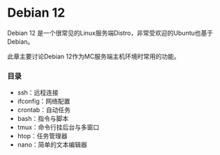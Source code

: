 # Debian 12
Debian 12 是一个很常见的Linux服务端Distro，非常受欢迎的Ubuntu也基于Debian。

此章主要讨论Debian 12作为MC服务端主机环境时常用的功能。

### 目录
- ssh：远程连接
- ifconfig：网络配置
- crontab：自动任务
- bash：指令与脚本
- tmux：命令行挂后台与多窗口
- htop：任务管理器
- nano：简单的文本编辑器
